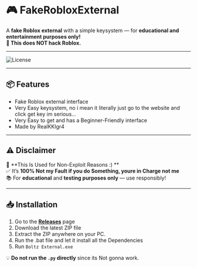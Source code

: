 # 🎮 FakeRobloxExternal

A **fake Roblox external** with a simple keysystem — for **educational and entertainment purposes only!**  
**🚫 This does NOT hack Roblox.**

---

![License](https://img.shields.io/badge/license-MIT-green)

---

## 📦 Features

- Fake Roblox external interface  
- Very Easy keysystem, no i mean it literally just go to the website and click get key im serious...  
- Very Easy to get and has a Beginner-Friendly interface  
- Made by RealKKIgr4

---

## ⚠️ Disclaimer

🚫 **This Is Used for Non-Exploit Reasons :) **  
✅ It’s **100% Not my Fault if you do Something, youre in Charge not me**   
📚 For **educational** and **testing purposes only** — use responsibly!

---

## 📥 Installation

1. Go to the [**Releases**](https://github.com/YourUsername/FakeRobloxExternal/releases) page
2. Download the latest ZIP file
3. Extract the ZIP anywhere on your PC.
4. Run the .bat file and let it install all the Dependencies
5. Run `Boltz External.exe`

💡 **Do not run the `.py` directly** since its Not gonna work.

